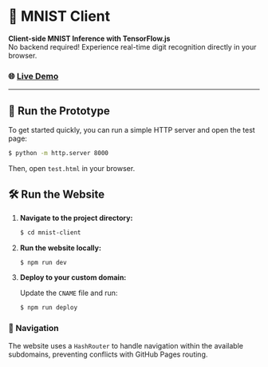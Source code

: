 # 🧠 MNIST Client

**Client-side MNIST Inference with TensorFlow.js**  
No backend required! Experience real-time digit recognition directly in your browser.

### 🌐 [Live Demo](https://mnist.thefrenchartist.dev/)

---

## 🚀 Run the Prototype

To get started quickly, you can run a simple HTTP server and open the test page:

```bash
$ python -m http.server 8000
```

Then, open `test.html` in your browser.

## 🛠️ Run the Website

1. **Navigate to the project directory:**

    ```bash
    $ cd mnist-client
    ```

2. **Run the website locally:**

    ```bash
    $ npm run dev
    ```

3. **Deploy to your custom domain:**

    Update the `CNAME` file and run:

    ```bash
    $ npm run deploy
    ```

### 🧭 Navigation

The website uses a `HashRouter` to handle navigation within the available subdomains, preventing conflicts with GitHub Pages routing.

